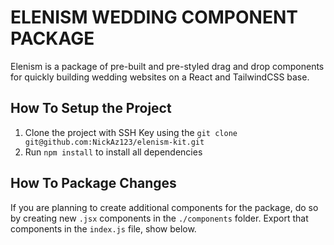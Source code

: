 # ELENISM WEDDING COMPONENT PACKAGE
Elenism is a package of pre-built and pre-styled drag and drop components for quickly building wedding websites on a React and TailwindCSS base.

## How To Setup the Project
1. Clone the project with SSH Key using the ```git clone git@github.com:NickAz123/elenism-kit.git```
2. Run ```npm install``` to install all dependencies

## How To Package Changes
If you are planning to create additional components for the package, do so by creating new ```.jsx``` components in the ```./components``` folder. Export that components in the ```index.js``` file, show below.
